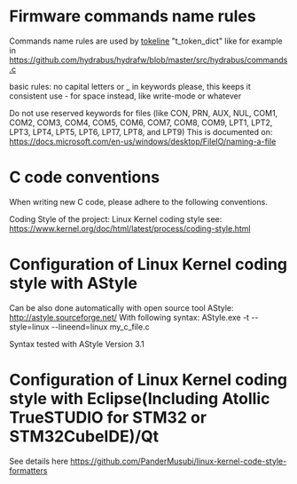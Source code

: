 
Firmware commands name rules
==================
Commands name rules are used by [tokeline](https://github.com/hydrabus/tokenline) "t_token_dict" like for example in https://github.com/hydrabus/hydrafw/blob/master/src/hydrabus/commands.c

basic rules: no capital letters or _ in keywords please, this keeps it consistent use - for space instead, like write-mode or whatever

Do not use reserved keywords for files (like CON, PRN, AUX, NUL, COM1, COM2, COM3, COM4, COM5, COM6, COM7, COM8, COM9, LPT1, LPT2, LPT3, LPT4, LPT5, LPT6, LPT7, LPT8, and LPT9)
This is documented on:
https://docs.microsoft.com/en-us/windows/desktop/FileIO/naming-a-file


C code conventions
==================
When writing new C code, please adhere to the following conventions.

Coding Style of the project: Linux Kernel coding style see: https://www.kernel.org/doc/html/latest/process/coding-style.html

# Configuration of Linux Kernel coding style with AStyle
Can be also done automatically with open source tool AStyle: http://astyle.sourceforge.net/
With following syntax: AStyle.exe -t --style=linux --lineend=linux my_c_file.c

Syntax tested with AStyle Version 3.1

# Configuration of Linux Kernel coding style with Eclipse(Including Atollic TrueSTUDIO for STM32 or STM32CubeIDE)/Qt
See details here https://github.com/PanderMusubi/linux-kernel-code-style-formatters
